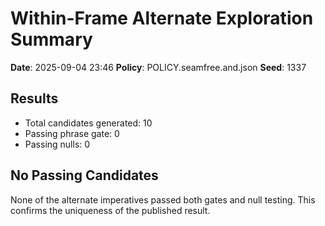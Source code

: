 # Within-Frame Alternate Exploration Summary

**Date**: 2025-09-04 23:46
**Policy**: POLICY.seamfree.and.json
**Seed**: 1337

## Results

- Total candidates generated: 10
- Passing phrase gate: 0
- Passing nulls: 0

## No Passing Candidates

None of the alternate imperatives passed both gates and null testing.
This confirms the uniqueness of the published result.
